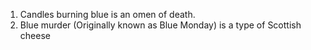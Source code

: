 1. Candles burning blue is an omen of death.
2. Blue murder (Originally known as Blue Monday) is a type of Scottish cheese